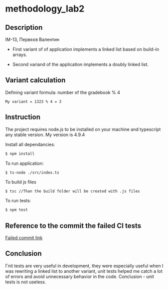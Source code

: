 # methodology_lab2
## Description
ІМ-13, Первєєв Валентин
* First variant of of application implements a linked list based on build-in arrays.

* Second variand of the application implements a doubly linked list.

## Variant calculation
Defining variant formula: number of the gradebook % 4
```
My variant = 1323 % 4 = 3
```

## Instruction
The project requires node.js to be installed on your machine and typescript any stable version.
My version is 4.9.4

Install all dependancies:
```bash
$ npm install
```

To run application:
```bash
$ ts-node ./src/index.ts
```
To build js files
```
$ tsc //Than the build folder will be created with .js files
```
To run tests:
```bash
$ npm test
```

## Reference to the commit the failed CI tests
[Failed commit link](https://github.com/Valentyn13/methodology_lab2/commit/ecc578b962c680a9cb12e212c96aef1b3e5ffb77)

## Conclusion
Гnit tests are very useful in development, they were especially useful when I was rewriting a linked list to another variant, unit tests helped me catch a lot of errors and avoid unnecessary behavior in the code. Conclusion -  unit tests is not useless.
